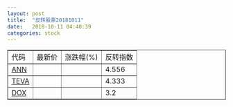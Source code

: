 ```yaml
---
layout: post
title:  "反转股票20181011"
date:   2018-10-11 04:40:39
categories: stock
---
```


<script type="text/javascript">
var stockList = []
stockList.push('gb_ann');
stockList.push('gb_teva');
stockList.push('gb_dox');
</script>

<table border="1">
 <tr>
 <td>代码</td>
  <td>最新价</td>
  <td>涨跌幅(%)</td>
 <td>反转指数</td>
</tr>
  <tr id="ann"><td><a href="http://stock.finance.sina.com.cn/usstock/quotes/ANN.html" target="_blank">ANN</a></td><td></td><td></td><td>4.556</td></tr>
  <tr id="teva"><td><a href="http://stock.finance.sina.com.cn/usstock/quotes/TEVA.html" target="_blank">TEVA</a></td><td></td><td></td><td>4.333</td></tr>
  <tr id="dox"><td><a href="http://stock.finance.sina.com.cn/usstock/quotes/DOX.html" target="_blank">DOX</a></td><td></td><td></td><td>3.2</td></tr>
</table>
